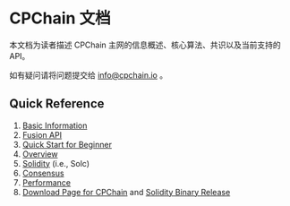 # CPChain 文档

本文档为读者描述 CPChain 主网的信息概述、核心算法、共识以及当前支持的 API。

如有疑问请将问题提交给 <info@cpchain.io> 。

## Quick Reference

1. [Basic Information](./preliminaries/basic_information.md#basic-information)
2. [Fusion API](./api/cpc_fusion.md#fusion-api)
3. [Quick Start for Beginner](./quickstart/quickstart-beginner.md#quick-start-for-beginner)
4. [Overview](./preliminaries/overview.md#overview)
5. [Solidity](../solidity/docs/index.html) (i.e., Solc)
6. [Consensus](./detailed_algorithms/consensus.md#consensus)
7. [Performance](./performance/performance.md#performance)
8. [Download Page for CPChain](https://github.com/CPChain/chain/releases) and [Solidity Binary Release](./quickstart/quickstart.md#solidity-binary-release)
